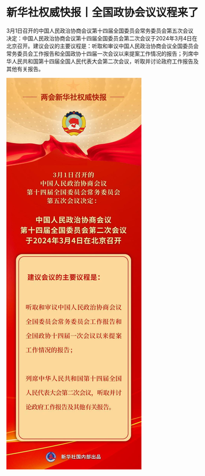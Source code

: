 # 新华社权威快报丨全国政协会议议程来了

3月1日召开的中国人民政治协商会议第十四届全国委员会常务委员会第五次会议决定：中国人民政治协商会议第十四届全国委员会第二次会议于2024年3月4日在北京召开。建议会议的主要议程是：听取和审议中国人民政治协商会议全国委员会常务委员会工作报告和全国政协十四届一次会议以来提案工作情况的报告；列席中华人民共和国第十四届全国人民代表大会第二次会议，听取并讨论政府工作报告及其他有关报告。

![912829c557e723cfdca281a75338a951.jpg](https://raw.githubusercontent.com/qqhsx/qqnews_image/main/2024/03/01/新华社权威快报丨全国政协会议议程来了/912829c557e723cfdca281a75338a951.jpg)

